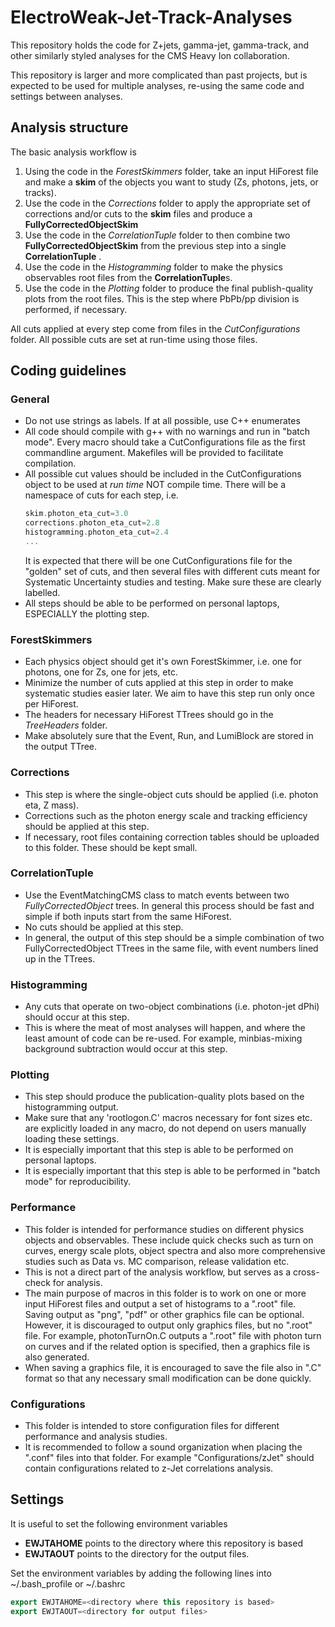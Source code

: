 # ElectroWeak-Jet-Track-Analyses

This repository holds the code for Z+jets, gamma-jet, gamma-track, and other similarly styled analyses for the CMS Heavy Ion collaboration.

This repository is larger and more complicated than past projects, but is expected to be used for multiple analyses, re-using the same code and settings between analyses.

## Analysis structure

The basic analysis workflow is

1. Using the code in the *ForestSkimmers* folder, take an input HiForest file and make a **skim** of the objects you want to study (Zs, photons, jets, or tracks).
2. Use the code in the *Corrections* folder to apply the appropriate set of corrections and/or cuts to the **skim** files and produce a **FullyCorrectedObjectSkim**
3. Use the code in the *CorrelationTuple* folder to then combine two **FullyCorrectedObjectSkim** from the previous step into a single **CorrelationTuple** .
4. Use the code in the *Histogramming* folder to make the physics observables root files from the **CorrelationTuple**s.
5. Use the code in the *Plotting* folder to produce the final publish-quality plots from the root files. This is the step where PbPb/pp division is performed, if necessary.

All cuts applied at every step come from files in the *CutConfigurations* folder. All possible cuts are set at run-time using those files.

## Coding guidelines

### General

- Do not use strings as labels. If at all possible, use C++ enumerates
- All code should compile with g++ with no warnings and run in "batch mode". Every macro should take a CutConfigurations file as the first commandline argument. Makefiles will be provided to facilitate compilation.
- All possible cut values should be included in the CutConfigurations object to be used at *run time* NOT compile time. There will be a namespace of cuts for each step, i.e.
  ```C++
  skim.photon_eta_cut=3.0
  corrections.photon_eta_cut=2.8
  histogramming.photon_eta_cut=2.4
  ...
  ```
  It is expected that there will be one CutConfigurations file for the "golden" set of cuts, and then several files with different cuts meant for Systematic Uncertainty studies and testing. Make sure these are clearly labelled.
- All steps should be able to be performed on personal laptops, ESPECIALLY the plotting step.

### ForestSkimmers

- Each physics object should get it's own ForestSkimmer, i.e. one for photons, one for Zs, one for jets, etc.
- Minimize the number of cuts applied at this step in order to make systematic studies easier later. We aim to have this step run only once per HiForest.
- The headers for necessary HiForest TTrees should go in the *TreeHeaders* folder.
- Make absolutely sure that the Event, Run, and LumiBlock are stored in the output TTree.

### Corrections

- This step is where the single-object cuts should be applied (i.e. photon eta, Z mass).
- Corrections such as the photon energy scale and tracking efficiency should be applied at this step.
- If necessary, root files containing correction tables should be uploaded to this folder. These should be kept small.


### CorrelationTuple

- Use the EventMatchingCMS class to match events between two *FullyCorrectedObject* trees. In general this process should be fast and simple if both inputs start from the same HiForest.
- No cuts should be applied at this step.
- In general, the output of this step should be a simple combination of two FullyCorrectedObject TTrees in the same file, with event numbers lined up in the TTrees.

### Histogramming

- Any cuts that operate on two-object combinations (i.e. photon-jet dPhi) should occur at this step.
- This is where the meat of most analyses will happen, and where the least amount of code can be re-used. For example, minbias-mixing background subtraction would occur at this step.

### Plotting

- This step should produce the publication-quality plots based on the histogramming output.
- Make sure that any 'rootlogon.C' macros necessary for font sizes etc. are explicitly loaded in any macro, do not depend on users manually loading these settings.
- It is especially important that this step is able to be performed on personal laptops.
- It is especially important that this step is able to be performed in "batch mode" for reproducibility.

### Performance

 - This folder is intended for performance studies on different physics objects and observables. These include quick checks such as turn on curves, energy scale plots, object spectra and also more comprehensive studies such as Data vs. MC comparison, release validation etc.
 - This is not a direct part of the analysis workflow, but serves as a cross-check for analysis.
 - The main purpose of macros in this folder is to work on one or more input HiForest files and output a set of histograms to a ".root" file. Saving output as "png", "pdf" or other graphics file can be optional. However, it is discouraged to output only graphics files, but no ".root" file. For example, photonTurnOn.C outputs a ".root" file with photon turn on curves and if the related option is specified, then a graphics file is also generated.
 - When saving a graphics file, it is encouraged to save the file also in ".C" format so that any necessary small modification can be done quickly.

### Configurations

 - This folder is intended to store configuration files for different performance and analysis studies.
 - It is recommended to follow a sound organization when placing the ".conf" files into that folder. For example "Configurations/zJet" should contain configurations related to z-Jet correlations analysis.

## Settings

It is useful to set the following environment variables
 - **EWJTAHOME** points to the directory where this repository is based
 - **EWJTAOUT** points to the directory for the output files.

Set the environment variables by adding the following lines into ~/.bash_profile or ~/.bashrc
  ```C++
  export EWJTAHOME=<directory where this repository is based>
  export EWJTAOUT=<directory for output files>
  ```
